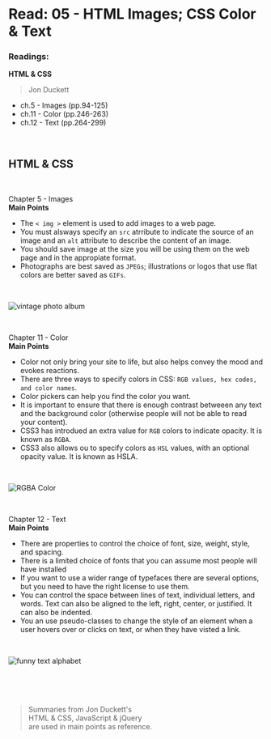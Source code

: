 # Read: 05 - HTML Images; CSS Color & Text

### Readings:
**HTML & CSS**
>Jon Duckett

- ch.5 - Images (pp.94-125)
- ch.11 - Color (pp.246-263)
- ch.12 - Text (pp.264-299) 
<br>


## **HTML & CSS** 

<br>

Chapter 5 - Images
<br>
**Main Points**
- The ` < img > ` element is used to add images to a web page.
- You must alsways specify an ` src ` atrribute to indicate the source of an image and an ` alt ` attribute to describe the content of an image.
- You should save image at the size you will be using them on the web page and in the appropiate format.
- Photographs are best saved as `JPEGs`; illustrations or logos that use flat colors are better saved as `GIFs`.

<br>

![vintage photo album](https://upload.wikimedia.org/wikipedia/commons/thumb/9/91/Vintage_Scrapbook.jpg/640px-Vintage_Scrapbook.jpg)

<br>

Chapter 11 - Color
<br>
**Main Points**
- Color not only bring your site to life, but also helps convey the mood and evokes reactions.
- There are three ways to specify colors in CSS: `RGB values, hex codes, and color names`. 
- Color pickers can help you find the color you want.
- It is important to ensure that there is enough contrast betweeen any text and the background color (otherwise people will not be able to read your content).
- CSS3 has introdued an extra value for `RGB` colors to indicate opacity. It is known as `RGBA`.
- CSS3 also allows ou to specify colors as `HSL` values, with an optional opacity value. It is known as HSLA.

<br>

![RGBA Color](https://p1.pxfuel.com/preview/949/781/99/macro-wheels-colors-light.jpg)

<br>

Chapter 12 - Text
<br>
**Main Points**
- There are properties to control the choice of font, size, weight, style, and spacing.
- There is a limited choice of fonts that you can assume most people will have installed
- If you want to use a wider range of typefaces there are several options, but you need to have the right license to use them.
- You can control the space between lines of text, individual letters, and words. Text can also be aligned to the left, right, center, or justified. It can also be indented.
- You an use pseudo-classes to change the style of an element when a user hovers over or clicks on text, or when they have visted a link.

<br>

![funny text alphabet](https://img.rawpixel.com/s3fs-private/rawpixel_images/website_content/pd4-alphabets00023-jj_1.jpg?w=800&dpr=1&fit=default&crop=default&auto=format&fm=pjpg&q=75&vib=3&con=3&usm=15&bg=F4F4F3&ixlib=js-2.2.1&s=ed52b6f1fbdb5073487077c5b9461c68)

<br>
<br>
<br>

>Summaries from Jon Duckett's<br>
>HTML & CSS, JavaScript & jQuery <br>
>are used in main points as reference. 
